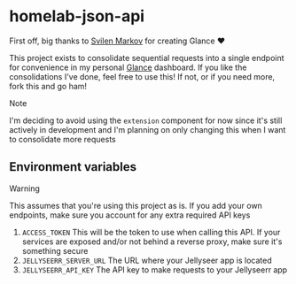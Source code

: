 # homelab-json-api

First off, big thanks to [Svilen Markov](https://github.com/svilenmarkov) for creating Glance ❤

This project exists to consolidate sequential requests into a single endpoint for convenience in my personal [Glance](https://github.com/glanceapp/glance) dashboard.
If you like the consolidations I've done, feel free to use this! If not, or if you need more, fork this and go ham!

> [!NOTE]
> I'm deciding to avoid using the `extension` component for now since it's still actively in development and I'm planning on only changing this when I want to consolidate more requests

## Environment variables

> [!WARNING]
> This assumes that you're using this project as is. If you add your own endpoints, make sure you account for any extra required API keys

1. `ACCESS_TOKEN` This will be the token to use when calling this API. If your services are exposed and/or not behind a reverse proxy, make sure it's something secure
2. `JELLYSEERR_SERVER_URL` The URL where your Jellyseer app is located
3. `JELLYSEERR_API_KEY` The API key to make requests to your Jellyseerr app
